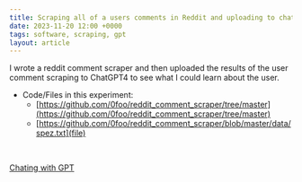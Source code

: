 ```yaml
---
title: Scraping all of a users comments in Reddit and uploading to chatgpt
date: 2023-11-20 12:00 +0000
tags: software, scraping, gpt
layout: article
---
```


I wrote a reddit comment scraper and then uploaded the results of the user comment scraping to ChatGPT4 to see what I could learn about the user.


* Code/Files in this experiment:
    * [https://github.com/0foo/reddit_comment_scraper/tree/master](https://github.com/0foo/reddit_comment_scraper/tree/master)
    * [https://github.com/0foo/reddit_comment_scraper/blob/master/data/spez.txt](file)

<br/>


<u> Chating with GPT </u>

